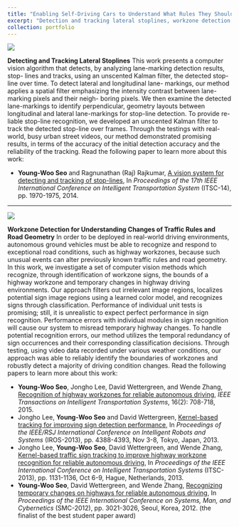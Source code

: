 ```yaml
---
title: "Enabling Self-Driving Cars to Understand What Rules They Should Abide By"
excerpt: "Detection and tracking lateral stoplines, workzone detection for understanding changes of traffic rules and road geometry."
collection: portfolio
---
```


<img src="/images/stop-line-detection.png"/>

**Detecting and Tracking Lateral Stoplines** This work presents a computer vision algorithm that detects, by analyzing lane-marking detection results, stop- lines and tracks, using an unscented Kalman filter, the detected stop-line over time. To detect lateral and longitudinal lane- markings, our method applies a spatial filter emphasizing the intensity contrast between lane-marking pixels and their neigh- boring pixels. We then examine the detected lane-markings to identify perpendicular, geometry layouts between longitudinal and lateral lane-markings for stop-line detection. To provide re- liable stop-line recognition, we developed an unscented Kalman filter to track the detected stop-line over frames. Through the testings with real-world, busy urban street videos, our method demonstrated promising results, in terms of the accuracy of the initial detection accuracy and the reliability of the tracking. Read the following paper to learn more about this work:
* **Young-Woo Seo** and Ragnunathan (Raj) Rajkumar, [A vision system for detecting and tracking of stop-lines](https://ieeexplore.ieee.org/document/6957994/), In *Proceedings of the 17th IEEE International Conference on Intelligent Transportation System* (ITSC-14), pp. 1970-1975, 2014.

------

<img src="/images/workzone-recognition.jpg"/>

**Workzone Detection for Understanding Changes of Traffic Rules and Road Geometry** In order to be deployed in real-world driving environments, autonomous ground vehicles must be able to recognize and respond to exceptional road conditions, such as highway workzones, because such unusual events can alter previously known traffic rules and road geometry. In this work, we investigate a set of computer vision methods which recognize, through identification of workzone signs, the bounds of a highway workzone and temporary changes in highway driving environments. Our approach filters out irrelevant image regions, localizes potential sign image regions using a learned color model, and recognizes signs through classification. Performance of individual unit tests is promising; still, it is unrealistic to expect perfect performance in sign recognition. Performance errors with individual modules in sign recognition will cause our system to misread temporary highway changes. To handle potential recognition errors, our method utilizes the temporal redundancy of sign occurrences and their corresponding classification decisions. Through testing, using video data recorded under various weather conditions, our approach was able to reliably identify the boundaries of workzones and robustly detect a majority of driving condition changes. Read the following papers to learn more about this work:
* **Young-Woo Seo**, Jongho Lee, David Wettergreen, and Wende Zhang, [Recognition of highway workzones for reliable autonomous driving](https://ieeexplore.ieee.org/document/6876163/), *IEEE Transactions on Intelligent Transportation Systems*, 16(2): 708-718, 2015.
* Jongho Lee, **Young-Woo Seo** and David Wettergreen, [Kernel-based tracking for improving sign detection performance](https://ieeexplore.ieee.org/document/6696986/), In *Proceedings of the IEEE/RSJ International Conference on Intelligent Robots and Systems* (IROS-2013), pp. 4388-4393, Nov 3-8, Tokyo, Japan, 2013.
* Jongho Lee, **Young-Woo Seo**, David Wettergreen, and Wende Zhang, [Kernel-based traffic sign tracking to improve highway workzone recognition for reliable autonomous driving](https://ieeexplore.ieee.org/document/6728384/), In *Proceedings of the IEEE International Conference on Intelligent Transportation Systems* (ITSC-2013), pp. 1131-1136, Oct 6-9, Hague, Netherlands, 2013.
* **Young-Woo Seo**, David Wettergreen, and Wende Zhang, [Recognizing temporary changes on highways for reliable autonomous driving](https://ieeexplore.ieee.org/document/6378255/), In *Proceedings of the IEEE International Conference on Systems, Man, and Cybernetics* (SMC-2012), pp. 3021-3026, Seoul, Korea, 2012. (the finalist of the best student paper award) 
